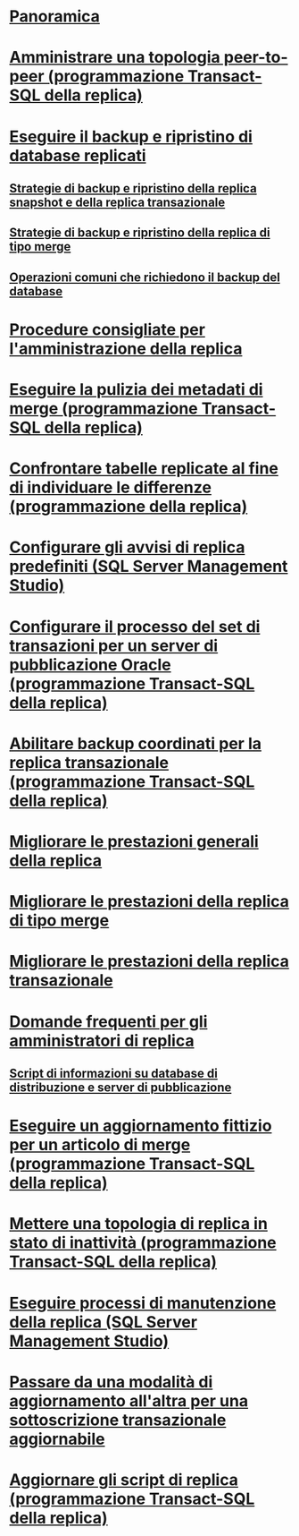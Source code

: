 # [Panoramica](administration-replication.md)  
# [Amministrare una topologia peer-to-peer (programmazione Transact-SQL della replica)](administer-a-peer-to-peer-topology-replication-transact-sql-programming.md)  
# [Eseguire il backup e ripristino di database replicati](back-up-and-restore-replicated-databases.md)  
## [Strategie di backup e ripristino della replica snapshot e della replica transazionale](strategies-for-backing-up-and-restoring-snapshot-and-transactional-replication.md)  
## [Strategie di backup e ripristino della replica di tipo merge](strategies-for-backing-up-and-restoring-merge-replication.md)  
## [Operazioni comuni che richiedono il backup del database](common-actions-requiring-an-updated-backup.md)  
# [Procedure consigliate per l'amministrazione della replica](best-practices-for-replication-administration.md)  
# [Eseguire la pulizia dei metadati di merge (programmazione Transact-SQL della replica)](clean-up-merge-metadata-replication-transact-sql-programming.md)  
# [Confrontare tabelle replicate al fine di individuare le differenze (programmazione della replica)](compare-replicated-tables-for-differences-replication-programming.md)  
# [Configurare gli avvisi di replica predefiniti (SQL Server Management Studio)](configure-predefined-replication-alerts-sql-server-management-studio.md)  
# [Configurare il processo del set di transazioni per un server di pubblicazione Oracle (programmazione Transact-SQL della replica)](configure-the-transaction-set-job-for-an-oracle-publisher.md)  
# [Abilitare backup coordinati per la replica transazionale (programmazione Transact-SQL della replica)](enable-coordinated-backups-for-transactional-replication.md)  
# [Migliorare le prestazioni generali della replica](enhance-general-replication-performance.md)  
# [Migliorare le prestazioni della replica di tipo merge](enhance-merge-replication-performance.md)  
# [Migliorare le prestazioni della replica transazionale](enhance-transactional-replication-performance.md)  
# [Domande frequenti per gli amministratori di replica](frequently-asked-questions-for-replication-administrators.md)  
## [Script di informazioni su database di distribuzione e server di pubblicazione](distributor-and-publisher-information-script.md)  
# [Eseguire un aggiornamento fittizio per un articolo di merge (programmazione Transact-SQL della replica)](perform-a-dummy-update-for-a-merge-article-replication-transact-sql-programming.md)  
# [Mettere una topologia di replica in stato di inattività (programmazione Transact-SQL della replica)](quiesce-a-replication-topology-replication-transact-sql-programming.md)  
# [Eseguire processi di manutenzione della replica (SQL Server Management Studio)](run-replication-maintenance-jobs-sql-server-management-studio.md)  
# [Passare da una modalità di aggiornamento all'altra per una sottoscrizione transazionale aggiornabile](switch-between-update-modes-for-an-updatable-transactional-subscription.md)  
# [Aggiornare gli script di replica (programmazione Transact-SQL della replica)](upgrade-replication-scripts-replication-transact-sql-programming.md)  

